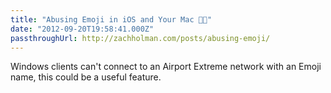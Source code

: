 ```yaml
---
title: "Abusing Emoji in iOS and Your Mac 👑💩"
date: "2012-09-20T19:58:41.000Z"
passthroughUrl: http://zachholman.com/posts/abusing-emoji/
---
```


Windows clients can't connect to an Airport Extreme network with an Emoji name, this could be a useful feature.